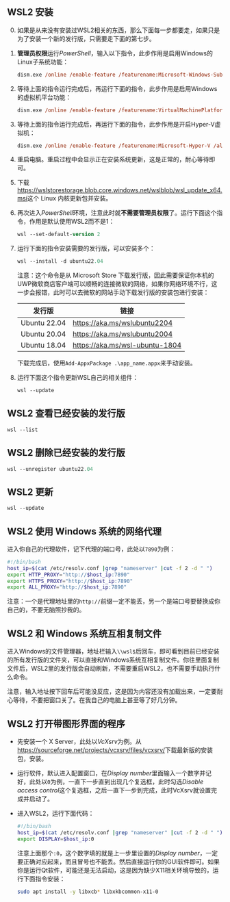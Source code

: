 ## WSL2 安装

  0. 如果是从来没有安装过WSL2相关的东西，那么下面每一步都要走，如果只是为了安装一个新的发行版，只需要走下面的第七步。
  1. **管理员权限**运行*PowerShell*，输入以下指令，此步作用是启用Windows的Linux子系统功能：

     ```ps
     dism.exe /online /enable-feature /featurename:Microsoft-Windows-Subsystem-Linux /all /norestart
     ```

  2. 等待上面的指令运行完成后，再运行下面的指令，此步作用是启用Windows的虚拟机平台功能：

     ```ps
     dism.exe /online /enable-feature /featurename:VirtualMachinePlatform /all /norestart
     ```

  3. 等待上面的指令运行完成后，再运行下面的指令，此步作用是开启Hyper-V虚拟机：

     ```ps
     dism.exe /online /enable-feature /featurename:Microsoft-Hyper-V /all /norestart
     ```

  4. 重启电脑。重启过程中会显示正在安装系统更新，这是正常的，耐心等待即可。
  5. 下载<https://wslstorestorage.blob.core.windows.net/wslblob/wsl_update_x64.msi>这个 Linux 内核更新包并安装。
  6. 再次进入*PowerShell*环境，注意此时就**不需要管理员权限**了。运行下面这个指令，作用是默认使用WSL2而不是1：

     ```ps
     wsl --set-default-version 2
     ```

  7. 运行下面的指令安装需要的发行版，可以安装多个：

     ```ps
     wsl --install -d ubuntu22.04
     ```

     注意：这个命令是从 Microsoft Store 下载发行版，因此需要保证你本机的UWP微软商店客户端可以顺畅的连接微软的网络，如果你网络环境不行，这一步会报错，此时可以去微软的网站手动下载发行版的安装包进行安装：

     | 发行版 | 链接 |
     | ----- | ---- |
     | Ubuntu 22.04 | <https://aka.ms/wslubuntu2204> |
     | Ubuntu 20.04 | <https://aka.ms/wslubuntu2004> |
     | Ubuntu 18.04 | <https://aka.ms/wsl-ubuntu-1804> |

     下载完成后，使用`Add-AppxPackage .\app_name.appx`来手动安装。

  8. 运行下面这个指令更新WSL自己的相关组件：
    
     ```ps
     wsl --update
     ```

## WSL2 查看已经安装的发行版

  ```ps
  wsl --list
  ```

## WSL2 删除已经安装的发行版

  ```ps
  wsl --unregister ubuntu22.04
  ```

## WSL2 更新

  ```ps
  wsl --update
  ```

## WSL2 使用 Windows 系统的网络代理

  进入你自己的代理软件，记下代理的端口号，此处以`7890`为例：

  ```bash
  #!/bin/bash
  host_ip=$(cat /etc/resolv.conf |grep "nameserver" |cut -f 2 -d " ")
  export HTTP_PROXY="http://$host_ip:7890"
  export HTTPS_PROXY="http://$host_ip:7890"
  export ALL_PROXY="http://$host_ip:7890"
  ```

  注意：一个是代理地址里的`http://`前缀一定不能丢，另一个是端口号要替换成你自己的，不要无脑照抄我的。

## WSL2 和 Windows 系统互相复制文件

  进入Windows的文件管理器，地址栏输入`\\wsl$`后回车，即可看到目前已经安装的所有发行版的文件夹，可以直接和Windows系统互相复制文件。你往里面复制文件后，WSL2里的发行版会自动刷新，不需要重启WSL2，也不需要手动执行什么命令。

  注意，输入地址按下回车后可能没反应，这是因为内容还没有加载出来，一定要耐心等待，不要把窗口关了。在我自己的电脑上甚至等了好几分钟。

## WSL2 打开带图形界面的程序

  - 先安装一个 X Server，此处以*VcXsrv*为例。从<https://sourceforge.net/projects/vcxsrv/files/vcxsrv/>下载最新版的安装包，安装。
  - 运行软件，默认进入配置窗口，在*Display number*里面输入一个数字并记好，此处以`0`为例，一直下一步直到出现几个复选框，此时勾选*Disable access control*这个复选框，之后一直下一步到完成，此时VcXsrv就设置完成并启动了。
  - 进入WSL2，运行下面代码：

    ```bash
    #!/bin/bash
    host_ip=$(cat /etc/resolv.conf |grep "nameserver" |cut -f 2 -d " ")
    export DISPLAY=$host_ip:0
    ```

    注意上面那个`:0`，这个数字填的就是上一步里设置的*Display number*，一定要正确对应起来，而且冒号也不能丢。然后直接运行你的GUI软件即可。如果你是运行Qt软件，可能还是无法启动，这是因为缺少X11相关环境导致的，运行下面指令安装：

    ```bash
    sudo apt install -y libxcb* libxkbcommon-x11-0
    ```